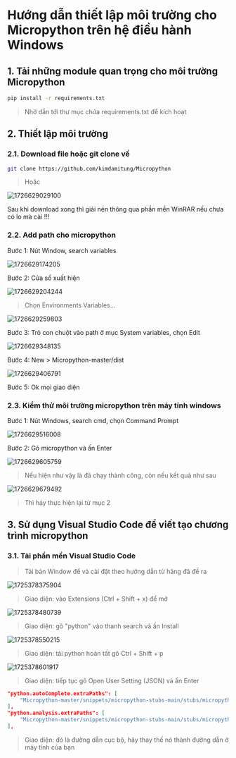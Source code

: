 # Hướng dẫn thiết lập môi trường cho Micropython trên hệ điều hành Windows
## 1. Tải những module quan trọng cho môi trường Micropython
```bash
pip install -r requirements.txt
```
> Nhớ dẫn tới thư mục chứa requirements.txt để kích hoạt
## 2. Thiết lập môi trường

### 2.1. Download file hoặc git clone về

```bash
git clone https://github.com/kimdamitung/Micropython
```

> Hoặc

![1726629029100](image/README/1726629029100.png)

Sau khi download xong thì giải nén thông qua phần mền WinRAR nếu chưa có lo mà cài !!!

### 2.2. Add path cho micropython

Bước 1: Nút Window, search variables

![1726629174205](image/README/1726629174205.png)

Bước 2: Cửa sổ xuất hiện

![1726629204244](image/README/1726629204244.png)

> Chọn Environments Variables...

![1726629259803](image/README/1726629259803.png)

Bước 3: Trỏ con chuột vào path ở mục System variables, chọn Edit

![1726629348135](image/README/1726629348135.png)

Bước 4: New > Micropython-master/dist

![1726629406791](image/README/1726629406791.png)

Bước 5: Ok mọi giao diện 

### 2.3. Kiểm thử môi trường micropython trên máy tính windows

Bước 1: Nút Windows, search cmd, chọn Command Prompt

![1726629516008](image/README/1726629516008.png)

Bước 2: Gõ micropython và ấn Enter

![1726629605759](image/README/1726629605759.png)

> Nếu hiện như vậy là đã chạy thành công, còn nếu kết quả như sau

![1726629679492](image/README/1726629679492.png)

> Thì hảy thực hiện lại từ mục 2

## 3. Sử dụng Visual Studio Code để viết tạo chương trình micropython

### 3.1. Tải phần mền Visual Studio Code

> Tải bản Window để và cài đặt theo hướng dẫn từ hãng đã đề ra

![1725378375904](image/README/1725378375904.png)

> Giao diện: vào Extensions (Ctrl + Shift + x) để mở

![1725378480739](image/README/1725378480739.png)

> Giao diện: gõ "python" vào thanh search và ấn Install

![1725378550215](image/README/1725378550215.png)

> Giao diện: tải python hoàn tất gõ Ctrl + Shift + p

![1725378601917](image/README/1725378601917.png)

> Giao diện: tiếp tục gõ Open User Setting (JSON) và ấn Enter

```json
"python.autoComplete.extraPaths": [
    "Micropython-master/snippets/micropython-stubs-main/stubs/micropython-v1_20_0-esp32",
],
"python.analysis.extraPaths": [
    "Micropython-master/snippets/micropython-stubs-main/stubs/micropython-v1_20_0-esp32",
],
```

> Giao diện: đó là đường dẫn cục bộ, hãy thay thế nó thành đường dẫn ở máy tính của bạn
